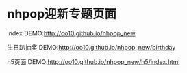 # nhpop迎新专题页面


index
DEMO:http://oo10.github.io/nhpop_new

生日趴抽奖
DEMO:http://oo10.github.io/nhpop_new/birthday

h5页面
DEMO:http://oo10.github.io/nhpop_new/h5/index.html
